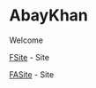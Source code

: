 # AbayKhan
Welcome


[FSite](https://abaykhan.github.io/Bootstrap/ "First Site") - Site


[FASite](https://abaykhan.github.io/test/ "First Site") - Site
